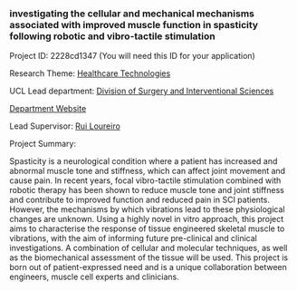 ### investigating the cellular and mechanical mechanisms associated with improved muscle function in spasticity following robotic and vibro-tactile stimulation

Project ID: 2228cd1347
(You will need this ID for your application)

Research Theme: [Healthcare Technologies](../themes/healthcare-technologies.md)

UCL Lead department: [Division of Surgery and Interventional Sciences](../departments/division-of-surgery-and-interventional-sciences.md)

[Department Website](https://www.ucl.ac.uk/surgery)

Lead Supervisor: [Rui Loureiro](https://profiles.ucl.ac.uk/43348)

Project Summary:

Spasticity is a neurological condition where a patient has increased and abnormal muscle tone and stiffness, which can affect joint movement and cause pain. In recent years, focal vibro-tactile stimulation combined with robotic therapy has been shown to reduce muscle tone and joint stiffness and contribute to improved function and reduced pain in SCI patients. However, the mechanisms by which vibrations lead to these physiological changes are unknown. Using a highly novel in vitro approach, this project aims to characterise the response of tissue engineered skeletal muscle to vibrations, with the aim of informing future pre-clinical and clinical investigations. A combination of cellular and molecular techniques, as well as the biomechanical assessment of the tissue will be used. This project is born out of patient-expressed need and is a unique collaboration between engineers, muscle cell experts and clinicians.
